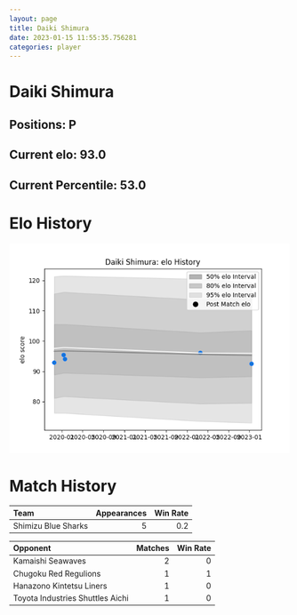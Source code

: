 ```yaml
---  
layout: page  
title: Daiki Shimura  
date: 2023-01-15 11:55:35.756281  
categories: player  
---
```

# Daiki Shimura

## Positions: P

## Current elo: 93.0

## Current Percentile: 53.0

# Elo History


![elo history](history_DaikiShimura.png)
# Match History


| Team                |   Appearances |   Win Rate |
|:--------------------|--------------:|-----------:|
| Shimizu Blue Sharks |             5 |        0.2 |

| Opponent                         |   Matches |   Win Rate |
|:---------------------------------|----------:|-----------:|
| Kamaishi Seawaves                |         2 |          0 |
| Chugoku Red Regulions            |         1 |          1 |
| Hanazono Kintetsu Liners         |         1 |          0 |
| Toyota Industries Shuttles Aichi |         1 |          0 |